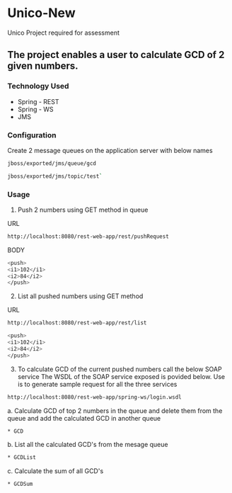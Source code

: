 # Unico-New
Unico Project required for assessment

## The project enables a user to calculate GCD of 2 given numbers.
### Technology Used
* Spring - REST
* Spring - WS
* JMS

### Configuration
Create 2 message queues on the application server with below names 
```sh
jboss/exported/jms/queue/gcd
```

```sh
jboss/exported/jms/topic/test`
```

### Usage
1. Push 2 numbers using GET method in queue

URL
```sh
http://localhost:8080/rest-web-app/rest/pushRequest
```
BODY
```sh
<push>
<i1>102</i1>
<i2>84</i2>
</push>
```
2. List all pushed numbers using GET method

URL
```sh
http://localhost:8080/rest-web-app/rest/list
```
```sh
<push>
<i1>102</i1>
<i2>84</i2>
</push>
```
3. To calculate GCD of the current pushed numbers call the below SOAP service
The WSDL of the SOAP service exposed is povided below. Use is to generate sample request for all the three services
```sh
http://localhost:8080/rest-web-app/spring-ws/login.wsdl
```
a. Calculate GCD of top 2 numbers in the queue and delete them from the queue and add the calculated GCD in another queue
```sh
* GCD
```
b. List all the calculated GCD's from the mesage queue
```sh
* GCDList
```
c. Calculate the sum of all GCD's
```sh
* GCDSum
```
